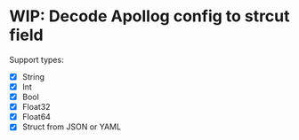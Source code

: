 # WIP: Decode Apollog config to strcut field

Support types:

- [x] String
- [x] Int
- [x] Bool
- [x] Float32
- [x] Float64
- [x] Struct from JSON or YAML
